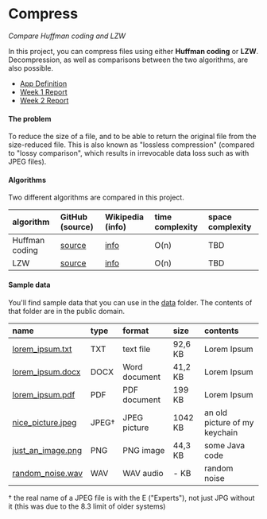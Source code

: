 # Compress
*Compare Huffman coding and LZW*

In this project, you can compress files using either **Huffman coding** or **LZW**. Decompression, as well as comparisons between the two algorithms, are also possible.

* [App Definition](https://github.com/gotonode/compress/blob/master/DEFINITION.md)
* [Week 1 Report](https://github.com/gotonode/compress/blob/master/WEEK1.md)
* [Week 2 Report](https://github.com/gotonode/compress/blob/master/WEEK2.md)

#### The problem

To reduce the size of a file, and to be able to return the original file from the size-reduced file. This is also known as "lossless compression" (compared to "lossy comparison", which results in irrevocable data loss such as with JPEG files).

#### Algorithms

Two different algorithms are compared in this project.

| algorithm | GitHub (source) | Wikipedia (info) | time complexity | space complexity |
| :-------  | :----- | :--- | :-------------- | :--------------- |
| Huffman coding | [source](https://github.com/gotonode/compress/blob/master/src/main/java/io/github/gotonode/compress/algorithms/Huffman.java) | [info](https://en.wikipedia.org/wiki/Huffman_coding) | O(n) | TBD |
| LZW | [source](https://github.com/gotonode/compress/blob/master/src/main/java/io/github/gotonode/compress/algorithms/LZW.java) | [info](https://en.wikipedia.org/wiki/Lempel%E2%80%93Ziv%E2%80%93Welch) | O(n) | TBD |

#### Sample data

You'll find sample data that you can use in the [data](data) folder. The contents of that folder are in the public domain.

| name | type | format | size | contents |
| :- | :- | :- | :-| :-|
| [lorem_ipsum.txt](data/lorem_ipsum.txt) | TXT | text file | 92,6 KB | Lorem Ipsum |
| [lorem_ipsum.docx](data/lorem_ipsum.docx) | DOCX | Word document | 41,2 KB | Lorem Ipsum |
| [lorem_ipsum.pdf](data/lorem_ipsum.pdf) | PDF | PDF document | 199 KB | Lorem Ipsum |
| [nice_picture.jpeg](data/nice_picture.jpeg) | JPEG† | JPEG picture | 1042 KB | an old picture of my keychain |
| [just_an_image.png](data/just_an_image.png) | PNG | PNG image | 44,3 KB | some Java code |
| [random_noise.wav](data/random_noise.wav) | WAV | WAV audio | - KB | random noise |

† the real name of a JPEG file is with the E ("Experts"), not just JPG without it (this was due to the 8.3 limit of older systems)
